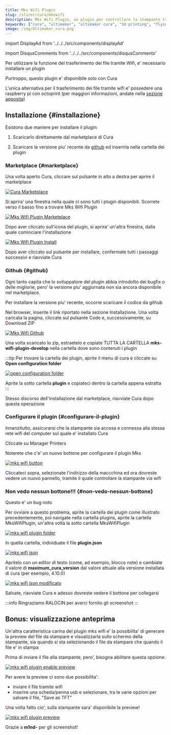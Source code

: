 ```yaml
---
title: Mks Wifi Plugin
slug: /slicer/cura/mkswifi
description: Mks Wifi Plugin, un plugin per controllare la stampante tramite wifi e avviare le stampe
keywords: ["cura", "ultimaker", "ultimaker cura", "3d printing", "flyingbear", "flying bear", "flyingbear ghost", "slicer", "slicing"]
image: /img/Ultimaker_cura.png
---
```

import DisplayAd from '../../../src/components/displayAd'

import DisqusComments from '../../../src/components/disqusComments'

Per utilizzare la funzione del trasferimento dei file tramite Wifi, e' necessario installare un plugin

Purtroppo, questo plugin e' disponibile solo con Cura

L'unica alternativa per il trasferimento dei file tramite wifi e' possedere una raspberry pi con octoprint (per maggiori informazioni, andate nella [sezione apposita](/docs/raspberry/introduzione/))

## Installazione {#installazione}

Esistono due maniere per installare il plugin:

1. Scaricarlo direttamente dal marketplace di Cura

2. Scaricare la versione piu' recente da [github](https://github.com/Jeredian/mks-wifi-plugin) ed inserirla nella cartella dei plugin

<DisplayAd/>

### Marketplace {#marketplace}

Una volta aperto Cura, cliccare sul pulsante in alto a destra per aprire il marketplace

[ ![Cura Marketplace](/img/marketplaceButton.png) ](/img/marketplaceButton.png)

Si aprira' una finestra nella quale ci sono tutti i plugin disponibili. Scorrete verso il basso fino a trovare Mks Wifi Plugin

[ ![Mks Wifi Plugin Marketplace](/img/mksWifiPlugin.png) ](/img/mksWifiPlugin.png)

Dopo aver cliccato sull'icona del plugin, si aprira' un'altra finestra, dalla quale cominciare l'installazione

[ ![Mks Wifi Plugin Install](/img/installMks.png) ](/img/installMks.png)

Dopo aver cliccato sul pulsante per installare, confermate tutti i passaggi successivi e riavviate Cura


### Github {#github}

Ogni tanto capita che lo sviluppatore del plugin abbia introdotto dei bugfix o delle migliorie, pero' la versione piu' aggiornata non sia ancora disponibile nel marketplace.

Per installare la versione piu' recente, occorre scaricare il codice da github

Nel browser, inserite il link riportato nella sezione Installazione. Una volta caricata la pagina, cliccate sul pulsante Code e, successivamente, su Download ZIP

[ ![Mks Wifi Github](/img/mksGithub.png) ](/img/mksGithub.png)

Una volta scaricato lo zip, estraetelo e copiate TUTTA LA CARTELLA **mks-wifi-plugin-develop** nella cartella dove sono contenuti i plugin

:::tip
Per trovare la cartella dei plugin, aprite il menu di cura e cliccate su **Open configuration folder**

[ ![open configuration folder](/img/openConfigurationFolder.png) ](/img/openConfigurationFolder.png)

Aprite la sotto cartella **plugin** e copiateci dentro la cartella appena estratta
:::

Stesso discorso dell'installazione dal marketplace, riavviate Cura dopo questa operazione


### Configurare il plugin {#configurare-il-plugin}

Innanzitutto, assicurarsi che la stampante sia accesa e connessa alla stessa rete wifi del computer sul quale e' installato Cura

Cliccate su Manager Printers

Noterete che c'e' un nuovo bottone per configurare il plugin Mks

[ ![mks wifi button](/img/mksWifiButton.png) ](/img/mksWifiButton.png)

Cliccateci sopra, selezionate l'indirizzo della maccchina ed ora dovreste vedere un nuovo pannello, tramite il quale controllare la stampante via wifi

<DisplayAd/>

### Non vedo nessun bottone!!! {#non-vedo-nessun-bottone}

Questo e' un bug noto

Per ovviare a questo problema, aprite la cartella dei plugin come illustrato precedentemente, poi navigate nella cartella plugins, aprite la cartella MksWifiPlugin, un'altra volta la sotto cartella MksWifiPlugin

[ ![mks wifi plugin folder](/img/mkswifiPluginFolder.png) ](/img/mkswifiPluginFolder.png)


In quella cartella, individuate il file **plugin.json** 

[ ![mks wifi json](/img/mkswifiJson.png) ](/img/mkswifiJson.png)

Apritelo con un editor di testo (come, ad esempio, blocco note) e cambiate il valore di **maximum_cura_version** dal valore attuale alla versione installata di cura (per esempio, 4.10.0)

[ ![mks wifi json modificato](/img/mkswifiJsonToChange.png) ](/img/mkswifiJsonToChange.png)

Salvate, riavviate Cura e adesso dovreste vedere il bottone per collegarsi


:::info
Ringraziamo RALOCIN per averci fornito gli screenshot
:::


## Bonus: visualizzazione anteprima

Un'altra caratteristica carina del plugin mks wifi e' la possibilita' di generare la preview del file da stampare e visualizzarla sullo schermo della stampante, sia quando si sta selezionando il file da stampare che quando il file e' in stampa

Prima di inviare il file alla stampante, pero', bisogna abilitare questa opzione:

[ ![mks wifi plugin enable preview](/img/cura/mksWifiPluginEnablePreview.webp) ](/img/cura/mksWifiPluginEnablePreview.webp)

Per avere la preview ci sono due possibilita':
- inviare il file tramite wifi
- inserire una scheda/penna usb e selezionare, tra le varie opzioni per salvare il file, "Save as TFT"

Una volta fatto cio', sulla stampante sara' disponibile la preview!

[ ![mks wifi plugin preview](/img/cura/mksWifiPluginPreview.webp) ](/img/cura/mksWifiPluginPreview.webp)


Grazie a **m1nd-** per gli screenshot!